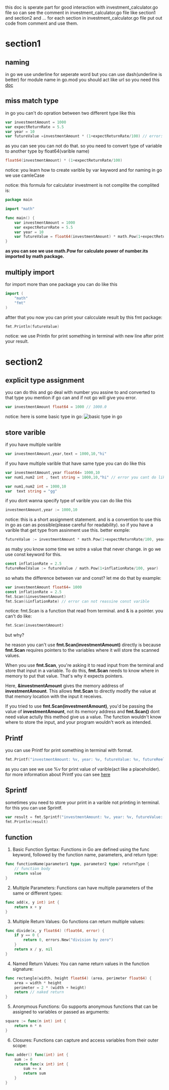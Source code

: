 this doc is sperate part for good interaction with investment_calculator.go file so can see the comment in investment_calculator.go file like section1 and section2 and ... for each section in investment_calculator.go file put out code from comment and use them.

# section1

## naming

in go we use underline for seperate word but you can use dash(underline is better) for module name in go.mod you should act like url so you need this [doc](https://restfulapi.net/resource-naming/)

## miss match type

in go you can't do opration between two different type like this

```go
var investmentAmount = 1000
var expectReturnRate = 5.5
var year = 10
var futureValue =investmentAmount * (1+expectReturnRate/100) // error: miss match type int and float
```

as you can see you can not do that. so you need to convert type of variable to another type by float64(varible name)

```go
float64(investmentAmount) * (1+expectReturnRate/100)
```

notice: you learn how to create varible by var keyword and for naming in go we use camleCase

notice: this formula for calculator investment is not complite the complited is:

```go
package main

import "math"

func main() {
	var investmentAmount = 1000
	var expectReturnRate = 5.5
	var year = 10
	var futureValue = float64(investmentAmount) * math.Pow(1+expectReturnRate/100, float64(year))
}
```

**as you can see we use math.Pow for calculate power of number.its imported by math package.**

## multiply import

for import more than one package you can do like this

```go
import (
    "math"
    "fmt"
)
```

aftter that you now you can print your calcculate result by this fmt package:

```go
fmt.Println(futureValue)
```

notice: we use Println for print something in terminal with new line after print your result.

# section2

## explicit type assignment

you can do this and go deal with number you assine to and converted to that type you mention if go can and if not go will give you error.

```go
var investmentAmount float64 = 1000 // 1000.0
```

notice: here is some basic type in go:
![](../images/basic-type.png "basic type in go")

## store varible

if you have multiple varible

```go
var investmentAmount,year,text = 1000,10,"hi"
```

if you have multiple varible that have same type you can do like this

```go
var investmentAmount,year float64= 1000,10
var num1,num2 int , text string = 1000,10,"hi" // error you cant do like this

var num1,num2 int = 1000,10
var  text string = "gg"
```

if you dont wanna specify type of varible you can do like this

```go
investmentAmount,year := 1000,10
```

notice: this is a short assignment statement. and is a convention to use this in go as can as possible(please careful for readability). so if you have a varible that get type from assinment use this.
better exmple:

```go
futureValue := investmentAmount * math.Pow(1+expectReturnRate/100, year)
```

as maby you know some time we sotre a value that never change. in go we use const keyword for this.

```go
const inflationRate = 2.5
futureReelValue := futureValue / math.Pow(1+inflationRate/100, year)
```

so whats the difference between var and const? let me do that by example:

```go
var investmentAmount float64= 1000
const inflationRate = 2.5
fmt.Scan(&investmentAmount)
fmt.Scan(&inflationRate) // error can not reassine const varible
```

notice: fmt.Scan is a function that read from terminal. and & is a pointer. you can't do like:

```go
fmt.Scan(investmentAmount)
```

but why?

he reason you can't use **fmt.Scan(investmentAmount)** directly is because **fmt.Scan** requires pointers to the variables where it will store the scanned values.

When you use **fmt.Scan**, you're asking it to read input from the terminal and store that input in a variable. To do this, **fmt.Scan** needs to know where in memory to put that value. That's why it expects pointers.

Here, **&investmentAmount** gives the memory address of **investmentAmount**. This allows **fmt.Scan** to directly modify the value at that memory location with the input it receives.

If you tried to use **fmt.Scan(investmentAmount)**, you'd be passing the value of **investmentAmount**, not its memory address and **fmt.Scan()** dont need value actully this method give us a value. The function wouldn't know where to store the input, and your program wouldn't work as intended.

## Printf

you can use Printf for print something in terminal with format.

```go
fmt.Printf("investmentAmount: %v, year: %v, futureValue: %v, futureReelValue: %v", investmentAmount, year, futureValue, futureReelValue)
```

as you can see we use %v for print value of varible(act like a placeholder). for more information about Printf you can see [here](https://pkg.go.dev/fmt#hdr-Printing)

## Sprintf

sometimes you need to store your print in a varible not printing in terminal. for this you can use Sprintf.

```go
var result = fmt.Sprintf("investmentAmount: %v, year: %v, futureValue: %v, futureReelValue: %v", investmentAmount, year, futureValue, futureReelValue)
fmt.Println(result)
```

## function

1. Basic Function Syntax: Functions in Go are defined using the func keyword, followed by the function name, parameters, and return type:

```go
func functionName(parameter1 type, parameter2 type) returnType {
    // function body
    return value
}
```

2. Multiple Parameters: Functions can have multiple parameters of the same or different types:

```go
func add(x, y int) int {
    return x + y
}
```

3. Multiple Return Values: Go functions can return multiple values:

```go
func divide(x, y float64) (float64, error) {
    if y == 0 {
        return 0, errors.New("division by zero")
    }
    return x / y, nil
}
```

4. Named Return Values: You can name return values in the function signature:

```go
func rectangle(width, height float64) (area, perimeter float64) {
    area = width * height
    perimeter = 2 * (width + height)
    return // naked return
}
```

5. Anonymous Functions: Go supports anonymous functions that can be assigned to variables or passed as arguments:

```go
square := func(n int) int {
    return n * n
}
```

6. Closures: Functions can capture and access variables from their outer scope:

```go
func adder() func(int) int {
    sum := 0
    return func(x int) int {
        sum += x
        return sum
    }
}
```
